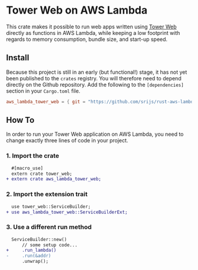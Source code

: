 # Tower Web on AWS Lambda

This crate makes it possible to run web apps written using [Tower Web](https://github.com/carllerche/tower-web) directly as functions in AWS Lambda, while keeping a low footprint with regards to memory consumption, bundle size, and start-up speed.

## Install

Because this project is still in an early (but functional!) stage, it has not yet been published to the `crates` registry. You will therefore need to depend directly on the Github repository. Add the following to the `[dependencies]` section in your `Cargo.toml` file.

```toml
aws_lambda_tower_web = { git = "https://github.com/srijs/rust-aws-lambda" }
```

## How To

In order to run your Tower Web application on AWS Lambda, you need to change exactly three lines of code in your project.

### 1. Import the crate

```diff
  #[macro_use]
  extern crate tower_web;
+ extern crate aws_lambda_tower_web;
```

### 2. Import the extension trait

```diff
  use tower_web::ServiceBuilder;
+ use aws_lambda_tower_web::ServiceBuilderExt;
```

### 3. Use a different run method

```diff
  ServiceBuilder::new()
      // some setup code...
+     .run_lambda()
-     .run(&addr)
      .unwrap();
```
